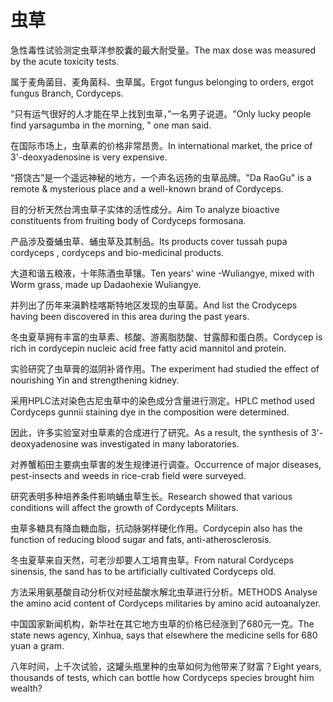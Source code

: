 # 虫草

<p><span class="chinese">急性毒性试验测定虫草洋参胶囊的最大耐受量。</span><span class="english">The max dose was measured by the acute toxicity tests.</span></p>

<p><span class="chinese">属于麦角菌目、麦角菌科、虫草属。</span><span class="english">Ergot fungus belonging to orders, ergot fungus Branch, Cordyceps.</span></p>

<p><span class="chinese">“只有运气很好的人才能在早上找到虫草，”一名男子说道。</span><span class="english">"Only lucky people find yarsagumba in the morning, " one man said.</span></p>

<p><span class="chinese">在国际市场上，虫草素的价格非常昂贵。</span><span class="english">In international market, the price of 3'-deoxyadenosine is very expensive.</span></p>

<p><span class="chinese">“搭饶古”是一个遥远神秘的地方，一个声名远扬的虫草品牌。</span><span class="english">"Da RaoGu" is a remote & mysterious place and a well-known brand of Cordyceps.</span></p>

<p><span class="chinese">目的分析天然台湾虫草子实体的活性成分。</span><span class="english">Aim To analyze bioactive constituents from fruiting body of Cordyceps formosana.</span></p>

<p><span class="chinese">产品涉及蚕蛹虫草、蛹虫草及其制品。</span><span class="english">Its products cover tussah pupa cordyceps , cordyceps and bio-medicinal products.</span></p>

<p><span class="chinese">大道和谐五粮液，十年陈酒虫草镶。</span><span class="english">Ten years' wine -Wuliangye, mixed with Worm grass, made up Dadaohexie Wuliangye.</span></p>

<p><span class="chinese">并列出了历年来滇黔桂喀斯特地区发现的虫草菌。</span><span class="english">And list the Crodyceps having been discovered in this area during the past years.</span></p>

<p><span class="chinese">冬虫夏草拥有丰富的虫草素、核酸、游离脂肪酸、甘露醇和蛋白质。</span><span class="english">Cordycep is rich in cordycepin nucleic acid free fatty acid mannitol and protein.</span></p>

<p><span class="chinese">实验研究了虫草膏的滋阴补肾作用。</span><span class="english">The experiment had studied the effect of nourishing Yin and strengthening kidney.</span></p>

<p><span class="chinese">采用HPLC法对染色古尼虫草中的染色成分含量进行测定。</span><span class="english">HPLC method used Cordyceps gunnii staining dye in the composition were determined.</span></p>

<p><span class="chinese">因此，许多实验室对虫草素的合成进行了研究。</span><span class="english">As a result, the synthesis of 3'-deoxyadenosine was investigated in many laboratories.</span></p>

<p><span class="chinese">对养蟹稻田主要病虫草害的发生规律进行调查。</span><span class="english">Occurrence of major diseases, pest-insects and weeds in rice-crab field were surveyed.</span></p>

<p><span class="chinese">研究表明多种培养条件影响蛹虫草生长。</span><span class="english">Research showed that various conditions will affect the growth of Cordycepts Militars.</span></p>

<p><span class="chinese">虫草多糖具有降血糖血脂，抗动脉粥样硬化作用。</span><span class="english">Cordycepin also has the function of reducing blood sugar and fats, anti-atherosclerosis.</span></p>

<p><span class="chinese">冬虫夏草来自天然，可老沙却要人工培育虫草。</span><span class="english">From natural Cordyceps sinensis, the sand has to be artificially cultivated Cordyceps old.</span></p>

<p><span class="chinese">方法采用氨基酸自动分析仪对经盐酸水解北虫草进行分析。</span><span class="english">METHODS Analyse the amino acid content of Cordyceps militaries by amino acid autoanalyzer.</span></p>

<p><span class="chinese">中国国家新闻机构，新华社在其它地方虫草的价格已经涨到了680元一克。</span><span class="english">The state news agency, Xinhua, says that elsewhere the medicine sells for 680 yuan a gram.</span></p>

<p><span class="chinese">八年时间，上千次试验，这罐头瓶里种的虫草如何为他带来了财富？</span><span class="english">Eight years, thousands of tests, which can bottle how Cordyceps species brought him wealth?</span></p>

